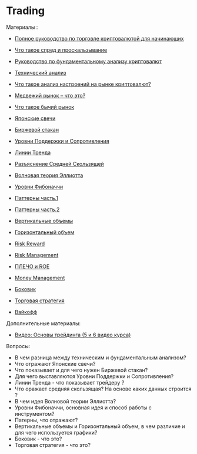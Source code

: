 # Trading


Материалы : 
* [Полное руководство по торговле криптовалютой для начинающих](https://academy.binance.com/ru/articles/a-complete-guide-to-cryptocurrency-trading-for-beginners)
* [Что такое спред и проскальзывание](https://academy.binance.com/ru/articles/bid-ask-spread-and-slippage-explained)
* [Руководство по фундаментальному анализу криптовалют](https://academy.binance.com/ru/articles/a-guide-to-cryptocurrency-fundamental-analysis?UTM=BinanceAcademy)
* [Технический анализ](https://academy.binance.com/ru/articles/what-is-technical-analysis)


* [Что такое анализ настроений на рынке криптовалют?](https://academy.binance.com/ru/articles/what-is-crypto-market-sentiment)
* [Медвежий рынок – что это?](https://academy.binance.com/ru/articles/what-is-a-bear-market)
* [Что такое бычий рынок](https://academy.binance.com/ru/articles/what-is-a-bull-market)



* [Японские  свечи](https://telegra.ph/YAponskie-Svechi-03-03)
* [Биржевой стакан](https://telegra.ph/Stakan-04-23)
* [Уровни Поддержки и Сопротивления](https://telegra.ph/Urovni-podderzhki-i-soprotivleniya-02-21)
* [Линии Тренда](https://telegra.ph/Linii-Trenda-02-15)
* [Разъяснение Средней Скользящей](https://academy.binance.com/ru/articles/moving-averages-explained)
* [Волновая теория Эллиотта](https://academy.binance.com/ru/articles/an-introduction-to-the-elliott-wave-theory)
* [Уровни Фибоначчи](https://telegra.ph/Fibonachchi-03-02)
* [Паттерны часть.1 ](https://telegra.ph/Figury-Patterny-02-13)
* [Паттерны часть.2 ](https://telegra.ph/Figury-Patterny-ch2-02-14)
* [Вертикальные объемы](https://telegra.ph/Obyomy-ch1-Vertikalnye-obemy-01-22)
* [Горизонтальный объем](https://telegra.ph/Gorizontalnyj-obem-02-07)
* [Risk Reward](https://telegra.ph/Risk-Reward-01-21)
* [Risk Management](https://telegra.ph/Figury-Patterny-ch2-02-14)
* [ПЛЕЧО и ROE](https://telegra.ph/PLECHO-i-ROE-01-22)
* [Money Management](https://telegra.ph/Money-Management-01-22)
* [Боковик](https://telegra.ph/Bokovik-03-03)
* [Торговая стратегия](https://telegra.ph/Torgovaya-strategiya-03-31)
* [Вайкофф](https://telegra.ph/Vajkoff-06-23)


Дополнительные материалы:

* [Видео: Основы трейдинга (5 и 6 видео курса)](https://www.youtube.com/watch?v=cWvKJBjpVw0&list=PLsJDzAldPQJSNRfN3RKEf4GDcpnDksnIP&index=5)


Вопросы:

* В чем разница между техническим и фундаментальным анализом?
* Что отражают Японские  свечи?
* Что показывает и для чего нужен Биржевой стакан?
* Для чего выставляются Уровни Поддержки и Сопротивления? 
* Линии Тренда - что показывает трейдеру ? 
* Что оражает  средняя скользящая? На основе каких данных строится ? 
* В чем идея Волновой теории Эллиотта? 
* Уровни Фибоначчи, основная идея и способ работы с инструментом? 
* Патерны, что отражают?
* Вертикальные объемы и Горизонтальный объем, в чем различие и для чего используется графики? 
* Боковик - что это?
* Торговая стратегия - что это?
